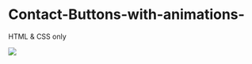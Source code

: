 # Contact-Buttons-with-animations-
HTML &amp; CSS only

<img src="C:\Users\manda\Desktop\Development\contact buttons.JPG"/>

